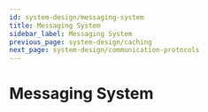 ```yaml
---
id: system-design/messaging-system
title: Messaging System
sidebar_label: Messaging System
previous_page: system-design/caching
next_page: system-design/communication-protocols
---
```


# Messaging System